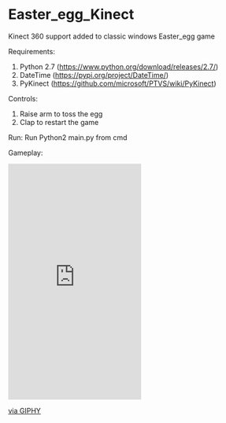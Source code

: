 # Easter_egg_Kinect
Kinect 360 support added to classic windows Easter_egg game

Requirements:

1. Python 2.7 (https://www.python.org/download/releases/2.7/)
2. DateTime (https://pypi.org/project/DateTime/)
3. PyKinect (https://github.com/microsoft/PTVS/wiki/PyKinect)


Controls:
1. Raise arm to toss the egg
2. Clap to restart the game

Run:
Run Python2 main.py from cmd

Gameplay:

<iframe src="https://giphy.com/embed/ZEStJrIkNIcEnEQoZ7" width="270" height="480" frameBorder="0" class="giphy-embed" allowFullScreen></iframe><p><a href="https://giphy.com/gifs/ZEStJrIkNIcEnEQoZ7">via GIPHY</a></p>


